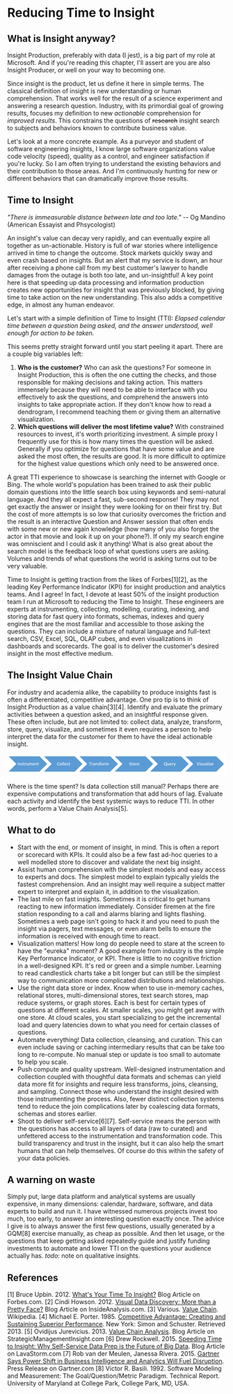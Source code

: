 # Reducing Time to Insight

## What is Insight anyway?

Insight Production, preferably with data (I jest), is a big part of my role at Microsoft.  And if you're reading this chapter, I'll assert are you are also Insight Producer, or well on your way to becoming one.

Since insight is the product, let us define it here in simple terms.  The classical definition of insight is new understanding or human comprehension.  That works well for the result of a science experiment and answering a research question.  Industry, with its primordial goal of growing results, focuses my definition to new _actionable_ comprehension for _improved results_. This constrains the questions of ~~research~~ insight search to subjects and behaviors known to contribute business value.

Let's look at a more concrete example.  As a purveyor and student of software engineering insights, I know large software organizations value code velocity (speed), quality as a control, and engineer satisfaction if you're lucky.  So I am often trying to understand the existing behaviors and their contribution to those areas.  And I'm continuously hunting for new or different behaviors that can dramatically improve those results.

## Time to Insight

_"There is immeasurable distance between late and too late."_
-- Og Mandino (American Essayist and Phsycologist)

An insight's value can decay very rapidly, and can eventually expire all together as un-actionable. History is full of war stories where intelligence arrived in time to change the outcome.  Stock markets quickly sway and even crash based on insights.  But an alert that my service is down, an hour after receiving a phone call from my best customer's lawyer to handle damages from the outage is both too late, and un-insightful! A key point here is that speeding up data processing and information production creates new opportunities for insight that was previously blocked, by giving time to take action on the new understanding. This also adds a competitive edge, in almost any human endeavor.

Let's start with a simple definition of Time to Insight (TTI): _Elapsed calendar time between a question being asked, and the answer understood, well enough for action to be taken._

This seems pretty straight forward until you start peeling it apart.  There are a couple big variables left:

1. **Who is the customer?** Who can ask the questions? For someone in Insight Production, this is often the one cutting the checks, and those responsible for making decisions and taking action. This matters immensely because they will need to be able to interface with you effectively to ask the questions, and comprehend the answers into insights to take appropriate action. If they don't know how to read a dendrogram, I recommend teaching them or giving them an alternative visualization.
2. **Which questions will deliver the most lifetime value?** With constrained resources to invest, it's worth prioritizing investment. A simple proxy I frequently use for this is how many times the question will be asked. Generally if you optimize for questions that have some value and are asked the most often, the results are good. It is more difficult to optimize for the highest value questions which only need to be answered once.

A great TTI experience to showcase is searching the internet with Google or Bing. The whole world's population has been trained to ask their public domain questions into the little search box using keywords and semi-natural language.  And they all expect a fast, sub-second response!  They may not get exactly the answer or insight they were looking for on their first try.  But the cost of more attempts is so low that curiosity overcomes the friction and the result is an interactive Question and Answer session that often ends with some new or new again knowledge (how many of you also forget the actor in that movie and look it up on your phone?).  If only my search engine was omniscient and I could ask it anything!  What is also great about the search model is the feedback loop of what questions users are asking.  Volumes and trends of what questions the world is asking turns out to be very valuable.

Time to Insight is getting traction from the likes of Forbes[1][2], as the leading Key Performance Indicator (KPI) for insight production and analytics teams.  And I agree!  In fact, I devote at least 50% of the insight production team I run at Microsoft to reducing the Time to Insight.  These engineers are experts at instrumenting, collecting, modelling, curating, indexing, and storing data for fast query into formats, schemas, indexes and query engines that are the most familiar and accessible to those asking the questions.  They can include a mixture of natural language and full-text search, CSV, Excel, SQL, OLAP cubes, and even visualizations in dashboards and scorecards.  The goal is to deliver the customer's desired insight in the most effective medium.

## The Insight Value Chain

For industry and academia alike, the capability to produce insights fast is often a differentiated, competitive advantage.  One pro tip is to think of Insight Production as a value chain[3][4].  Identify and evaluate the primary activities between a question asked, and an insightful response given.  These often include, but are not limited to: collect data, analyze, transform, store, query, visualize, and sometimes it even requires a person to help interpret the data for the customer for them to have the ideal actionable insight.

![Chart of sample insight value chain](InsightValueChain.png "Chart sample insight value chain")

Where is the time spent? Is data collection still manual?  Perhaps there are expensive computations and transformation that add hours of lag.  Evaluate each activity and identify the best systemic ways to reduce TTI. In other words, perform a Value Chain Analysis[5].

## What to do

- Start with the end, or moment of insight, in mind. This is often a report or scorecard with KPIs. It could also be a few fast ad-hoc queries to a well modelled store to discover and validate the next big insight.
- Assist human comprehension with the simplest models and easy access to experts and docs. The simplest model to explain typically yields the fastest comprehension. And an insight may well require a subject matter expert to interpret and explain it, in addition to the visualization.
- The last mile on fast insights. Sometimes it is critical to get humans reacting to new information immediately. Consider firemen at the fire station responding to a call and alarms blaring and lights flashing. Sometimes a web page isn't going to hack it and you need to push the insight via pagers, text messages, or even alarm bells to ensure the information is received with enough time to react.
- Visualization matters! How long do people need to stare at the screen to have the "eureka" moment? A good example from industry is the simple Key Performance Indicator, or KPI. There is little to no cognitive friction in a well-designed KPI. It's red or green and a simple number. Learning to read candlestick charts take a bit longer but can still be the simplest way to communication more complicated distributions and relationships.
- Use the right data store or index. Know when to use in-memory caches, relational stores, multi-dimensional stores, text search stores, map reduce systems, or graph stores. Each is best for certain types of questions at different scales. At smaller scales, you might get away with one store. At cloud scales, you start specializing to get the incremental load and query latencies down to what you need for certain classes of questions.
- Automate everything! Data collection, cleansing, and curation. This can even include saving or caching intermediary results that can be take too long to re-compute. No manual step or update is too small to automate to help you scale.
- Push compute and quality upstream. Well-designed instrumentation and collection coupled with thoughtful data formats and schemas can yield data more fit for insights and require less transforms, joins, cleansing, and sampling. Connect those who understand the insight desired with those instrumenting the process. Also, fewer distinct collection systems tend to reduce the join complications later by coalescing data formats, schemas and stores earlier.
- Shoot to deliver self-service[6][7]. Self-service means the person with the questions has access to all layers of data (raw to curated) and unfettered access to the instrumentation and transformation code. This build transparency and trust in the insight, but it can also help the smart humans that can help themselves. Of course do this within the safety of your data policies.

## A warning on waste

Simply put, large data platform and analytical systems are usually expensive, in many dimensions: calendar, hardware, software, and data experts to build and run it.  I have witnessed numerous projects invest too much, too early, to answer an interesting question exactly once. The advice I give is to always answer the first few questions, usually generated by a GQM[8] exercise manually, as cheap as possible.  And then let usage, or the questions that keep getting asked repeatedly guide and justify funding investments to automate and lower TTI on the questions your audience actually has.
_todo_: note on qualitative insights.

## References

[1] Bruce Upbin. 2012. [What's Your Time To Insight?](http://www.forbes.com/sites/ciocentral/2012/08/10/whats-your-time-to-insight/) Blog Article on Forbes.com.
[2] Cindi Howson. 2012. [Visual Data Discovery: More than a Pretty Face?](http://insideanalysis.com/2012/08/visual-data-discovery/) Blog Article on InsideAnalysis.com.
[3] Various. [Value Chain](https://en.wikipedia.org/wiki/Value_chain). Wikipedia.
[4] Michael E. Porter. 1985. [Competitive Advantage: Creating and Sustaining Superior Performance](http://books.google.ca/books?hl=en&lr=&id=H9ReAijCK8cC&oi=fnd&pg=PR15&dq=competitive+Advantage:+Creating+and+Sustaining+Superior+Performance&ots=p78IUD5U3M&sig=EAV1QwH8f2wE82j8gTsobcfBjDM#v=onepage&q=competitive%20Advantage%3A%20Creating%20and%20Sustaining%20Superior%20Performance&f=false). New York: Simon and Schuster. Retrieved 2013.
[5] Ovidijus Jurevicius. 2013. [Value Chain Analysis](http://www.strategicmanagementinsight.com/tools/value-chain-analysis.html). Blog Article on StrategicManagementInsight.com
[6] Drew Rockwell. 2015. [Speeding Time to Insight: Why Self-Service Data Prep is the Future of Big Data](http://www.lavastorm.com/blog/post/speeding-time-to-insight-why-self-service-data-prep-is-the-future-of-big-data/). Blog Article on LavaStorm.com
[7] Rob van der Meulen, Janessa Rivera. 2015. [Gartner Says Power Shift in Business Intelligence and Analytics Will Fuel Disruption](http://www.gartner.com/newsroom/id/2970917). Press Release on Gartner.com
[8] Victor R. Basili. 1992. Software Modeling and Measurement: The Goal/Question/Metric Paradigm. Technical Report. University of Maryland at College Park, College Park, MD, USA.
